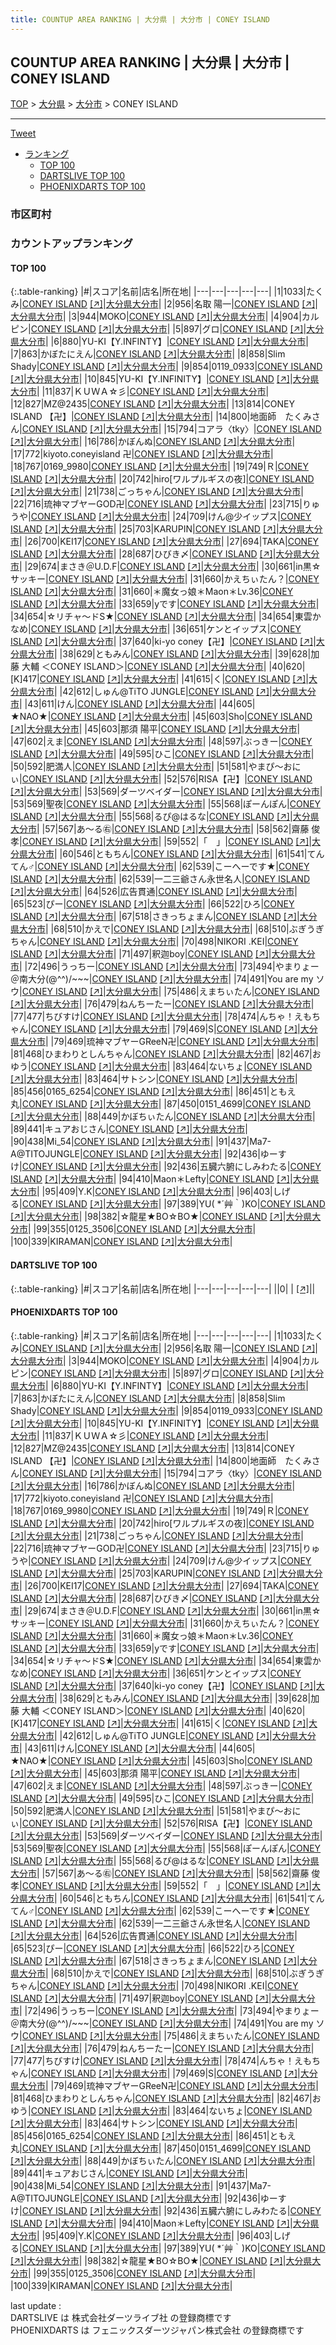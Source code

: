 ```yaml
---
title: COUNTUP AREA RANKING | 大分県 | 大分市 | CONEY ISLAND
---
```

## COUNTUP AREA RANKING | 大分県 | 大分市 | CONEY ISLAND

[TOP](/darts/rank/) > [大分県](/darts/rank/大分県/) > [大分市](/darts/rank/大分県/大分市/) > CONEY ISLAND

___

<a href="https://twitter.com/share?ref_src=twsrc%5Etfw" data-text="COUNTUP AREA RANKING | 大分県大分市CONEY ISLAND" class="twitter-share-button" data-hashtags="DARTSLIVE,PHOENIXDARTS,darts,ダーツ" data-show-count="false">Tweet</a>

* [ランキング](#カウントアップランキング)
    * [TOP 100](#top-100)
    * [DARTSLIVE TOP 100](#dartslive-top-100)
    * [PHOENIXDARTS TOP 100](#phoenixdarts-top-100)

### 市区町村

<ul>

</ul>

### カウントアップランキング

#### TOP 100



{:.table-ranking}
|#|スコア|名前|店名|所在地|
|---|---|---|---|---|
|1|1033|<span class="rank-name-pd">たくみ</span>|<a href="/darts/rank/shops/9298.html">CONEY ISLAND</a> <a href="https://vs.phoenixdarts.com/jp/shop/shopDetailInfo/s_9298?s_seq=9298">[↗]</a>|<a href="/darts/rank/大分県/大分市">大分県大分市</a>|
|2|956|<span class="rank-name-pd">名取 陽一</span>|<a href="/darts/rank/shops/9298.html">CONEY ISLAND</a> <a href="https://vs.phoenixdarts.com/jp/shop/shopDetailInfo/s_9298?s_seq=9298">[↗]</a>|<a href="/darts/rank/大分県/大分市">大分県大分市</a>|
|3|944|<span class="rank-name-pd">MOKO</span>|<a href="/darts/rank/shops/9298.html">CONEY ISLAND</a> <a href="https://vs.phoenixdarts.com/jp/shop/shopDetailInfo/s_9298?s_seq=9298">[↗]</a>|<a href="/darts/rank/大分県/大分市">大分県大分市</a>|
|4|904|<span class="rank-name-pd">カルピン</span>|<a href="/darts/rank/shops/9298.html">CONEY ISLAND</a> <a href="https://vs.phoenixdarts.com/jp/shop/shopDetailInfo/s_9298?s_seq=9298">[↗]</a>|<a href="/darts/rank/大分県/大分市">大分県大分市</a>|
|5|897|<span class="rank-name-pd">グロ</span>|<a href="/darts/rank/shops/9298.html">CONEY ISLAND</a> <a href="https://vs.phoenixdarts.com/jp/shop/shopDetailInfo/s_9298?s_seq=9298">[↗]</a>|<a href="/darts/rank/大分県/大分市">大分県大分市</a>|
|6|880|<span class="rank-name-pd">YU-KI【Y.INFINTY】</span>|<a href="/darts/rank/shops/9298.html">CONEY ISLAND</a> <a href="https://vs.phoenixdarts.com/jp/shop/shopDetailInfo/s_9298?s_seq=9298">[↗]</a>|<a href="/darts/rank/大分県/大分市">大分県大分市</a>|
|7|863|<span class="rank-name-pd">かぼたにえん</span>|<a href="/darts/rank/shops/9298.html">CONEY ISLAND</a> <a href="https://vs.phoenixdarts.com/jp/shop/shopDetailInfo/s_9298?s_seq=9298">[↗]</a>|<a href="/darts/rank/大分県/大分市">大分県大分市</a>|
|8|858|<span class="rank-name-pd">Slim Shady</span>|<a href="/darts/rank/shops/9298.html">CONEY ISLAND</a> <a href="https://vs.phoenixdarts.com/jp/shop/shopDetailInfo/s_9298?s_seq=9298">[↗]</a>|<a href="/darts/rank/大分県/大分市">大分県大分市</a>|
|9|854|<span class="rank-name-pd">0119_0933</span>|<a href="/darts/rank/shops/9298.html">CONEY ISLAND</a> <a href="https://vs.phoenixdarts.com/jp/shop/shopDetailInfo/s_9298?s_seq=9298">[↗]</a>|<a href="/darts/rank/大分県/大分市">大分県大分市</a>|
|10|845|<span class="rank-name-pd">YU-KI【Y.INFINITY】</span>|<a href="/darts/rank/shops/9298.html">CONEY ISLAND</a> <a href="https://vs.phoenixdarts.com/jp/shop/shopDetailInfo/s_9298?s_seq=9298">[↗]</a>|<a href="/darts/rank/大分県/大分市">大分県大分市</a>|
|11|837|<span class="rank-name-pd">ＫＵＷＡ☆彡</span>|<a href="/darts/rank/shops/9298.html">CONEY ISLAND</a> <a href="https://vs.phoenixdarts.com/jp/shop/shopDetailInfo/s_9298?s_seq=9298">[↗]</a>|<a href="/darts/rank/大分県/大分市">大分県大分市</a>|
|12|827|<span class="rank-name-pd">MZ@2435</span>|<a href="/darts/rank/shops/9298.html">CONEY ISLAND</a> <a href="https://vs.phoenixdarts.com/jp/shop/shopDetailInfo/s_9298?s_seq=9298">[↗]</a>|<a href="/darts/rank/大分県/大分市">大分県大分市</a>|
|13|814|<span class="rank-name-pd">CONEY ISLAND 【卍】</span>|<a href="/darts/rank/shops/9298.html">CONEY ISLAND</a> <a href="https://vs.phoenixdarts.com/jp/shop/shopDetailInfo/s_9298?s_seq=9298">[↗]</a>|<a href="/darts/rank/大分県/大分市">大分県大分市</a>|
|14|800|<span class="rank-name-pd">地面師　たくみさん</span>|<a href="/darts/rank/shops/9298.html">CONEY ISLAND</a> <a href="https://vs.phoenixdarts.com/jp/shop/shopDetailInfo/s_9298?s_seq=9298">[↗]</a>|<a href="/darts/rank/大分県/大分市">大分県大分市</a>|
|15|794|<span class="rank-name-pd">コアラ〈tky〉</span>|<a href="/darts/rank/shops/9298.html">CONEY ISLAND</a> <a href="https://vs.phoenixdarts.com/jp/shop/shopDetailInfo/s_9298?s_seq=9298">[↗]</a>|<a href="/darts/rank/大分県/大分市">大分県大分市</a>|
|16|786|<span class="rank-name-pd">かぼんぬ</span>|<a href="/darts/rank/shops/9298.html">CONEY ISLAND</a> <a href="https://vs.phoenixdarts.com/jp/shop/shopDetailInfo/s_9298?s_seq=9298">[↗]</a>|<a href="/darts/rank/大分県/大分市">大分県大分市</a>|
|17|772|<span class="rank-name-pd">kiyoto.coneyisland 卍</span>|<a href="/darts/rank/shops/9298.html">CONEY ISLAND</a> <a href="https://vs.phoenixdarts.com/jp/shop/shopDetailInfo/s_9298?s_seq=9298">[↗]</a>|<a href="/darts/rank/大分県/大分市">大分県大分市</a>|
|18|767|<span class="rank-name-pd">0169_9980</span>|<a href="/darts/rank/shops/9298.html">CONEY ISLAND</a> <a href="https://vs.phoenixdarts.com/jp/shop/shopDetailInfo/s_9298?s_seq=9298">[↗]</a>|<a href="/darts/rank/大分県/大分市">大分県大分市</a>|
|19|749|<span class="rank-name-pd">Ｒ</span>|<a href="/darts/rank/shops/9298.html">CONEY ISLAND</a> <a href="https://vs.phoenixdarts.com/jp/shop/shopDetailInfo/s_9298?s_seq=9298">[↗]</a>|<a href="/darts/rank/大分県/大分市">大分県大分市</a>|
|20|742|<span class="rank-name-pd">hiro[ワルプルギスの夜]</span>|<a href="/darts/rank/shops/9298.html">CONEY ISLAND</a> <a href="https://vs.phoenixdarts.com/jp/shop/shopDetailInfo/s_9298?s_seq=9298">[↗]</a>|<a href="/darts/rank/大分県/大分市">大分県大分市</a>|
|21|738|<span class="rank-name-pd">ごっちゃん</span>|<a href="/darts/rank/shops/9298.html">CONEY ISLAND</a> <a href="https://vs.phoenixdarts.com/jp/shop/shopDetailInfo/s_9298?s_seq=9298">[↗]</a>|<a href="/darts/rank/大分県/大分市">大分県大分市</a>|
|22|716|<span class="rank-name-pd">琉神マブヤーGOD卍</span>|<a href="/darts/rank/shops/9298.html">CONEY ISLAND</a> <a href="https://vs.phoenixdarts.com/jp/shop/shopDetailInfo/s_9298?s_seq=9298">[↗]</a>|<a href="/darts/rank/大分県/大分市">大分県大分市</a>|
|23|715|<span class="rank-name-pd">りゅうや</span>|<a href="/darts/rank/shops/9298.html">CONEY ISLAND</a> <a href="https://vs.phoenixdarts.com/jp/shop/shopDetailInfo/s_9298?s_seq=9298">[↗]</a>|<a href="/darts/rank/大分県/大分市">大分県大分市</a>|
|24|709|<span class="rank-name-pd">けん@少イップス</span>|<a href="/darts/rank/shops/9298.html">CONEY ISLAND</a> <a href="https://vs.phoenixdarts.com/jp/shop/shopDetailInfo/s_9298?s_seq=9298">[↗]</a>|<a href="/darts/rank/大分県/大分市">大分県大分市</a>|
|25|703|<span class="rank-name-pd">KARUPIN</span>|<a href="/darts/rank/shops/9298.html">CONEY ISLAND</a> <a href="https://vs.phoenixdarts.com/jp/shop/shopDetailInfo/s_9298?s_seq=9298">[↗]</a>|<a href="/darts/rank/大分県/大分市">大分県大分市</a>|
|26|700|<span class="rank-name-pd">KEI17</span>|<a href="/darts/rank/shops/9298.html">CONEY ISLAND</a> <a href="https://vs.phoenixdarts.com/jp/shop/shopDetailInfo/s_9298?s_seq=9298">[↗]</a>|<a href="/darts/rank/大分県/大分市">大分県大分市</a>|
|27|694|<span class="rank-name-pd">TAKA</span>|<a href="/darts/rank/shops/9298.html">CONEY ISLAND</a> <a href="https://vs.phoenixdarts.com/jp/shop/shopDetailInfo/s_9298?s_seq=9298">[↗]</a>|<a href="/darts/rank/大分県/大分市">大分県大分市</a>|
|28|687|<span class="rank-name-pd">ひびき〆</span>|<a href="/darts/rank/shops/9298.html">CONEY ISLAND</a> <a href="https://vs.phoenixdarts.com/jp/shop/shopDetailInfo/s_9298?s_seq=9298">[↗]</a>|<a href="/darts/rank/大分県/大分市">大分県大分市</a>|
|29|674|<span class="rank-name-pd">まさき＠U.D.F</span>|<a href="/darts/rank/shops/9298.html">CONEY ISLAND</a> <a href="https://vs.phoenixdarts.com/jp/shop/shopDetailInfo/s_9298?s_seq=9298">[↗]</a>|<a href="/darts/rank/大分県/大分市">大分県大分市</a>|
|30|661|<span class="rank-name-pd">in黒☆サッキー</span>|<a href="/darts/rank/shops/9298.html">CONEY ISLAND</a> <a href="https://vs.phoenixdarts.com/jp/shop/shopDetailInfo/s_9298?s_seq=9298">[↗]</a>|<a href="/darts/rank/大分県/大分市">大分県大分市</a>|
|31|660|<span class="rank-name-pd">かえちぃたん？</span>|<a href="/darts/rank/shops/9298.html">CONEY ISLAND</a> <a href="https://vs.phoenixdarts.com/jp/shop/shopDetailInfo/s_9298?s_seq=9298">[↗]</a>|<a href="/darts/rank/大分県/大分市">大分県大分市</a>|
|31|660|<span class="rank-name-pd">＊魔女っ娘＊Maon＊Lv.36</span>|<a href="/darts/rank/shops/9298.html">CONEY ISLAND</a> <a href="https://vs.phoenixdarts.com/jp/shop/shopDetailInfo/s_9298?s_seq=9298">[↗]</a>|<a href="/darts/rank/大分県/大分市">大分県大分市</a>|
|33|659|<span class="rank-name-pd">yです</span>|<a href="/darts/rank/shops/9298.html">CONEY ISLAND</a> <a href="https://vs.phoenixdarts.com/jp/shop/shopDetailInfo/s_9298?s_seq=9298">[↗]</a>|<a href="/darts/rank/大分県/大分市">大分県大分市</a>|
|34|654|<span class="rank-name-pd">☆リチャ～ドS★</span>|<a href="/darts/rank/shops/9298.html">CONEY ISLAND</a> <a href="https://vs.phoenixdarts.com/jp/shop/shopDetailInfo/s_9298?s_seq=9298">[↗]</a>|<a href="/darts/rank/大分県/大分市">大分県大分市</a>|
|34|654|<span class="rank-name-pd">東雲かなめ</span>|<a href="/darts/rank/shops/9298.html">CONEY ISLAND</a> <a href="https://vs.phoenixdarts.com/jp/shop/shopDetailInfo/s_9298?s_seq=9298">[↗]</a>|<a href="/darts/rank/大分県/大分市">大分県大分市</a>|
|36|651|<span class="rank-name-pd">ケンとイップス</span>|<a href="/darts/rank/shops/9298.html">CONEY ISLAND</a> <a href="https://vs.phoenixdarts.com/jp/shop/shopDetailInfo/s_9298?s_seq=9298">[↗]</a>|<a href="/darts/rank/大分県/大分市">大分県大分市</a>|
|37|640|<span class="rank-name-pd">ki-yo  coney【卍】</span>|<a href="/darts/rank/shops/9298.html">CONEY ISLAND</a> <a href="https://vs.phoenixdarts.com/jp/shop/shopDetailInfo/s_9298?s_seq=9298">[↗]</a>|<a href="/darts/rank/大分県/大分市">大分県大分市</a>|
|38|629|<span class="rank-name-pd">ともみん</span>|<a href="/darts/rank/shops/9298.html">CONEY ISLAND</a> <a href="https://vs.phoenixdarts.com/jp/shop/shopDetailInfo/s_9298?s_seq=9298">[↗]</a>|<a href="/darts/rank/大分県/大分市">大分県大分市</a>|
|39|628|<span class="rank-name-pd">加藤 大輔 ＜CONEY ISLAND＞</span>|<a href="/darts/rank/shops/9298.html">CONEY ISLAND</a> <a href="https://vs.phoenixdarts.com/jp/shop/shopDetailInfo/s_9298?s_seq=9298">[↗]</a>|<a href="/darts/rank/大分県/大分市">大分県大分市</a>|
|40|620|<span class="rank-name-pd">[K]417</span>|<a href="/darts/rank/shops/9298.html">CONEY ISLAND</a> <a href="https://vs.phoenixdarts.com/jp/shop/shopDetailInfo/s_9298?s_seq=9298">[↗]</a>|<a href="/darts/rank/大分県/大分市">大分県大分市</a>|
|41|615|<span class="rank-name-pd">く</span>|<a href="/darts/rank/shops/9298.html">CONEY ISLAND</a> <a href="https://vs.phoenixdarts.com/jp/shop/shopDetailInfo/s_9298?s_seq=9298">[↗]</a>|<a href="/darts/rank/大分県/大分市">大分県大分市</a>|
|42|612|<span class="rank-name-pd">しゅん@TiTO JUNGLE</span>|<a href="/darts/rank/shops/9298.html">CONEY ISLAND</a> <a href="https://vs.phoenixdarts.com/jp/shop/shopDetailInfo/s_9298?s_seq=9298">[↗]</a>|<a href="/darts/rank/大分県/大分市">大分県大分市</a>|
|43|611|<span class="rank-name-pd">けん</span>|<a href="/darts/rank/shops/9298.html">CONEY ISLAND</a> <a href="https://vs.phoenixdarts.com/jp/shop/shopDetailInfo/s_9298?s_seq=9298">[↗]</a>|<a href="/darts/rank/大分県/大分市">大分県大分市</a>|
|44|605|<span class="rank-name-pd">★NAO★</span>|<a href="/darts/rank/shops/9298.html">CONEY ISLAND</a> <a href="https://vs.phoenixdarts.com/jp/shop/shopDetailInfo/s_9298?s_seq=9298">[↗]</a>|<a href="/darts/rank/大分県/大分市">大分県大分市</a>|
|45|603|<span class="rank-name-pd">Sho</span>|<a href="/darts/rank/shops/9298.html">CONEY ISLAND</a> <a href="https://vs.phoenixdarts.com/jp/shop/shopDetailInfo/s_9298?s_seq=9298">[↗]</a>|<a href="/darts/rank/大分県/大分市">大分県大分市</a>|
|45|603|<span class="rank-name-pd">那須 陽平</span>|<a href="/darts/rank/shops/9298.html">CONEY ISLAND</a> <a href="https://vs.phoenixdarts.com/jp/shop/shopDetailInfo/s_9298?s_seq=9298">[↗]</a>|<a href="/darts/rank/大分県/大分市">大分県大分市</a>|
|47|602|<span class="rank-name-pd">えま</span>|<a href="/darts/rank/shops/9298.html">CONEY ISLAND</a> <a href="https://vs.phoenixdarts.com/jp/shop/shopDetailInfo/s_9298?s_seq=9298">[↗]</a>|<a href="/darts/rank/大分県/大分市">大分県大分市</a>|
|48|597|<span class="rank-name-pd">ぶっきー</span>|<a href="/darts/rank/shops/9298.html">CONEY ISLAND</a> <a href="https://vs.phoenixdarts.com/jp/shop/shopDetailInfo/s_9298?s_seq=9298">[↗]</a>|<a href="/darts/rank/大分県/大分市">大分県大分市</a>|
|49|595|<span class="rank-name-pd">ひこ</span>|<a href="/darts/rank/shops/9298.html">CONEY ISLAND</a> <a href="https://vs.phoenixdarts.com/jp/shop/shopDetailInfo/s_9298?s_seq=9298">[↗]</a>|<a href="/darts/rank/大分県/大分市">大分県大分市</a>|
|50|592|<span class="rank-name-pd">肥満人</span>|<a href="/darts/rank/shops/9298.html">CONEY ISLAND</a> <a href="https://vs.phoenixdarts.com/jp/shop/shopDetailInfo/s_9298?s_seq=9298">[↗]</a>|<a href="/darts/rank/大分県/大分市">大分県大分市</a>|
|51|581|<span class="rank-name-pd">やまぴ〜おにぃ</span>|<a href="/darts/rank/shops/9298.html">CONEY ISLAND</a> <a href="https://vs.phoenixdarts.com/jp/shop/shopDetailInfo/s_9298?s_seq=9298">[↗]</a>|<a href="/darts/rank/大分県/大分市">大分県大分市</a>|
|52|576|<span class="rank-name-pd">RISA【卍】</span>|<a href="/darts/rank/shops/9298.html">CONEY ISLAND</a> <a href="https://vs.phoenixdarts.com/jp/shop/shopDetailInfo/s_9298?s_seq=9298">[↗]</a>|<a href="/darts/rank/大分県/大分市">大分県大分市</a>|
|53|569|<span class="rank-name-pd">ダーツベイダー</span>|<a href="/darts/rank/shops/9298.html">CONEY ISLAND</a> <a href="https://vs.phoenixdarts.com/jp/shop/shopDetailInfo/s_9298?s_seq=9298">[↗]</a>|<a href="/darts/rank/大分県/大分市">大分県大分市</a>|
|53|569|<span class="rank-name-pd">聖夜</span>|<a href="/darts/rank/shops/9298.html">CONEY ISLAND</a> <a href="https://vs.phoenixdarts.com/jp/shop/shopDetailInfo/s_9298?s_seq=9298">[↗]</a>|<a href="/darts/rank/大分県/大分市">大分県大分市</a>|
|55|568|<span class="rank-name-pd">ぽーんぽん</span>|<a href="/darts/rank/shops/9298.html">CONEY ISLAND</a> <a href="https://vs.phoenixdarts.com/jp/shop/shopDetailInfo/s_9298?s_seq=9298">[↗]</a>|<a href="/darts/rank/大分県/大分市">大分県大分市</a>|
|55|568|<span class="rank-name-pd">るぴ@はるな</span>|<a href="/darts/rank/shops/9298.html">CONEY ISLAND</a> <a href="https://vs.phoenixdarts.com/jp/shop/shopDetailInfo/s_9298?s_seq=9298">[↗]</a>|<a href="/darts/rank/大分県/大分市">大分県大分市</a>|
|57|567|<span class="rank-name-pd">あ～る㊨</span>|<a href="/darts/rank/shops/9298.html">CONEY ISLAND</a> <a href="https://vs.phoenixdarts.com/jp/shop/shopDetailInfo/s_9298?s_seq=9298">[↗]</a>|<a href="/darts/rank/大分県/大分市">大分県大分市</a>|
|58|562|<span class="rank-name-pd">齋藤 俊孝</span>|<a href="/darts/rank/shops/9298.html">CONEY ISLAND</a> <a href="https://vs.phoenixdarts.com/jp/shop/shopDetailInfo/s_9298?s_seq=9298">[↗]</a>|<a href="/darts/rank/大分県/大分市">大分県大分市</a>|
|59|552|<span class="rank-name-pd">「　」</span>|<a href="/darts/rank/shops/9298.html">CONEY ISLAND</a> <a href="https://vs.phoenixdarts.com/jp/shop/shopDetailInfo/s_9298?s_seq=9298">[↗]</a>|<a href="/darts/rank/大分県/大分市">大分県大分市</a>|
|60|546|<span class="rank-name-pd">ともちん</span>|<a href="/darts/rank/shops/9298.html">CONEY ISLAND</a> <a href="https://vs.phoenixdarts.com/jp/shop/shopDetailInfo/s_9298?s_seq=9298">[↗]</a>|<a href="/darts/rank/大分県/大分市">大分県大分市</a>|
|61|541|<span class="rank-name-pd">てんてん♂</span>|<a href="/darts/rank/shops/9298.html">CONEY ISLAND</a> <a href="https://vs.phoenixdarts.com/jp/shop/shopDetailInfo/s_9298?s_seq=9298">[↗]</a>|<a href="/darts/rank/大分県/大分市">大分県大分市</a>|
|62|539|<span class="rank-name-pd">こーへーです★</span>|<a href="/darts/rank/shops/9298.html">CONEY ISLAND</a> <a href="https://vs.phoenixdarts.com/jp/shop/shopDetailInfo/s_9298?s_seq=9298">[↗]</a>|<a href="/darts/rank/大分県/大分市">大分県大分市</a>|
|62|539|<span class="rank-name-pd">一二三爺さん永世名人</span>|<a href="/darts/rank/shops/9298.html">CONEY ISLAND</a> <a href="https://vs.phoenixdarts.com/jp/shop/shopDetailInfo/s_9298?s_seq=9298">[↗]</a>|<a href="/darts/rank/大分県/大分市">大分県大分市</a>|
|64|526|<span class="rank-name-pd">広告貫通</span>|<a href="/darts/rank/shops/9298.html">CONEY ISLAND</a> <a href="https://vs.phoenixdarts.com/jp/shop/shopDetailInfo/s_9298?s_seq=9298">[↗]</a>|<a href="/darts/rank/大分県/大分市">大分県大分市</a>|
|65|523|<span class="rank-name-pd">ぴー</span>|<a href="/darts/rank/shops/9298.html">CONEY ISLAND</a> <a href="https://vs.phoenixdarts.com/jp/shop/shopDetailInfo/s_9298?s_seq=9298">[↗]</a>|<a href="/darts/rank/大分県/大分市">大分県大分市</a>|
|66|522|<span class="rank-name-pd">ひろ</span>|<a href="/darts/rank/shops/9298.html">CONEY ISLAND</a> <a href="https://vs.phoenixdarts.com/jp/shop/shopDetailInfo/s_9298?s_seq=9298">[↗]</a>|<a href="/darts/rank/大分県/大分市">大分県大分市</a>|
|67|518|<span class="rank-name-pd">さきっちょまん</span>|<a href="/darts/rank/shops/9298.html">CONEY ISLAND</a> <a href="https://vs.phoenixdarts.com/jp/shop/shopDetailInfo/s_9298?s_seq=9298">[↗]</a>|<a href="/darts/rank/大分県/大分市">大分県大分市</a>|
|68|510|<span class="rank-name-pd">かえで</span>|<a href="/darts/rank/shops/9298.html">CONEY ISLAND</a> <a href="https://vs.phoenixdarts.com/jp/shop/shopDetailInfo/s_9298?s_seq=9298">[↗]</a>|<a href="/darts/rank/大分県/大分市">大分県大分市</a>|
|68|510|<span class="rank-name-pd">ぶぎうぎちゃん</span>|<a href="/darts/rank/shops/9298.html">CONEY ISLAND</a> <a href="https://vs.phoenixdarts.com/jp/shop/shopDetailInfo/s_9298?s_seq=9298">[↗]</a>|<a href="/darts/rank/大分県/大分市">大分県大分市</a>|
|70|498|<span class="rank-name-pd">NIKORI .KEI</span>|<a href="/darts/rank/shops/9298.html">CONEY ISLAND</a> <a href="https://vs.phoenixdarts.com/jp/shop/shopDetailInfo/s_9298?s_seq=9298">[↗]</a>|<a href="/darts/rank/大分県/大分市">大分県大分市</a>|
|71|497|<span class="rank-name-pd">釈迦boy</span>|<a href="/darts/rank/shops/9298.html">CONEY ISLAND</a> <a href="https://vs.phoenixdarts.com/jp/shop/shopDetailInfo/s_9298?s_seq=9298">[↗]</a>|<a href="/darts/rank/大分県/大分市">大分県大分市</a>|
|72|496|<span class="rank-name-pd">うっちー</span>|<a href="/darts/rank/shops/9298.html">CONEY ISLAND</a> <a href="https://vs.phoenixdarts.com/jp/shop/shopDetailInfo/s_9298?s_seq=9298">[↗]</a>|<a href="/darts/rank/大分県/大分市">大分県大分市</a>|
|73|494|<span class="rank-name-pd">やまりょー＠南大分(@^^)/~~~</span>|<a href="/darts/rank/shops/9298.html">CONEY ISLAND</a> <a href="https://vs.phoenixdarts.com/jp/shop/shopDetailInfo/s_9298?s_seq=9298">[↗]</a>|<a href="/darts/rank/大分県/大分市">大分県大分市</a>|
|74|491|<span class="rank-name-pd">You are my   ソウ</span>|<a href="/darts/rank/shops/9298.html">CONEY ISLAND</a> <a href="https://vs.phoenixdarts.com/jp/shop/shopDetailInfo/s_9298?s_seq=9298">[↗]</a>|<a href="/darts/rank/大分県/大分市">大分県大分市</a>|
|75|486|<span class="rank-name-pd">えまちぃたん</span>|<a href="/darts/rank/shops/9298.html">CONEY ISLAND</a> <a href="https://vs.phoenixdarts.com/jp/shop/shopDetailInfo/s_9298?s_seq=9298">[↗]</a>|<a href="/darts/rank/大分県/大分市">大分県大分市</a>|
|76|479|<span class="rank-name-pd">ねんちーたー</span>|<a href="/darts/rank/shops/9298.html">CONEY ISLAND</a> <a href="https://vs.phoenixdarts.com/jp/shop/shopDetailInfo/s_9298?s_seq=9298">[↗]</a>|<a href="/darts/rank/大分県/大分市">大分県大分市</a>|
|77|477|<span class="rank-name-pd">ちびすけ</span>|<a href="/darts/rank/shops/9298.html">CONEY ISLAND</a> <a href="https://vs.phoenixdarts.com/jp/shop/shopDetailInfo/s_9298?s_seq=9298">[↗]</a>|<a href="/darts/rank/大分県/大分市">大分県大分市</a>|
|78|474|<span class="rank-name-pd">んちゃ！えもちゃん</span>|<a href="/darts/rank/shops/9298.html">CONEY ISLAND</a> <a href="https://vs.phoenixdarts.com/jp/shop/shopDetailInfo/s_9298?s_seq=9298">[↗]</a>|<a href="/darts/rank/大分県/大分市">大分県大分市</a>|
|79|469|<span class="rank-name-pd">S</span>|<a href="/darts/rank/shops/9298.html">CONEY ISLAND</a> <a href="https://vs.phoenixdarts.com/jp/shop/shopDetailInfo/s_9298?s_seq=9298">[↗]</a>|<a href="/darts/rank/大分県/大分市">大分県大分市</a>|
|79|469|<span class="rank-name-pd">琉神マブヤーGReeN卍</span>|<a href="/darts/rank/shops/9298.html">CONEY ISLAND</a> <a href="https://vs.phoenixdarts.com/jp/shop/shopDetailInfo/s_9298?s_seq=9298">[↗]</a>|<a href="/darts/rank/大分県/大分市">大分県大分市</a>|
|81|468|<span class="rank-name-pd">ひまわりとしんちゃん</span>|<a href="/darts/rank/shops/9298.html">CONEY ISLAND</a> <a href="https://vs.phoenixdarts.com/jp/shop/shopDetailInfo/s_9298?s_seq=9298">[↗]</a>|<a href="/darts/rank/大分県/大分市">大分県大分市</a>|
|82|467|<span class="rank-name-pd">おゆう</span>|<a href="/darts/rank/shops/9298.html">CONEY ISLAND</a> <a href="https://vs.phoenixdarts.com/jp/shop/shopDetailInfo/s_9298?s_seq=9298">[↗]</a>|<a href="/darts/rank/大分県/大分市">大分県大分市</a>|
|83|464|<span class="rank-name-pd">ないちょ</span>|<a href="/darts/rank/shops/9298.html">CONEY ISLAND</a> <a href="https://vs.phoenixdarts.com/jp/shop/shopDetailInfo/s_9298?s_seq=9298">[↗]</a>|<a href="/darts/rank/大分県/大分市">大分県大分市</a>|
|83|464|<span class="rank-name-pd">サトシン</span>|<a href="/darts/rank/shops/9298.html">CONEY ISLAND</a> <a href="https://vs.phoenixdarts.com/jp/shop/shopDetailInfo/s_9298?s_seq=9298">[↗]</a>|<a href="/darts/rank/大分県/大分市">大分県大分市</a>|
|85|456|<span class="rank-name-pd">0165_6254</span>|<a href="/darts/rank/shops/9298.html">CONEY ISLAND</a> <a href="https://vs.phoenixdarts.com/jp/shop/shopDetailInfo/s_9298?s_seq=9298">[↗]</a>|<a href="/darts/rank/大分県/大分市">大分県大分市</a>|
|86|451|<span class="rank-name-pd">ともえ丸</span>|<a href="/darts/rank/shops/9298.html">CONEY ISLAND</a> <a href="https://vs.phoenixdarts.com/jp/shop/shopDetailInfo/s_9298?s_seq=9298">[↗]</a>|<a href="/darts/rank/大分県/大分市">大分県大分市</a>|
|87|450|<span class="rank-name-pd">0151_4699</span>|<a href="/darts/rank/shops/9298.html">CONEY ISLAND</a> <a href="https://vs.phoenixdarts.com/jp/shop/shopDetailInfo/s_9298?s_seq=9298">[↗]</a>|<a href="/darts/rank/大分県/大分市">大分県大分市</a>|
|88|449|<span class="rank-name-pd">かぼちぃたん</span>|<a href="/darts/rank/shops/9298.html">CONEY ISLAND</a> <a href="https://vs.phoenixdarts.com/jp/shop/shopDetailInfo/s_9298?s_seq=9298">[↗]</a>|<a href="/darts/rank/大分県/大分市">大分県大分市</a>|
|89|441|<span class="rank-name-pd">キュアおじさん</span>|<a href="/darts/rank/shops/9298.html">CONEY ISLAND</a> <a href="https://vs.phoenixdarts.com/jp/shop/shopDetailInfo/s_9298?s_seq=9298">[↗]</a>|<a href="/darts/rank/大分県/大分市">大分県大分市</a>|
|90|438|<span class="rank-name-pd">Mi_54</span>|<a href="/darts/rank/shops/9298.html">CONEY ISLAND</a> <a href="https://vs.phoenixdarts.com/jp/shop/shopDetailInfo/s_9298?s_seq=9298">[↗]</a>|<a href="/darts/rank/大分県/大分市">大分県大分市</a>|
|91|437|<span class="rank-name-pd">Ma7-A@TITOJUNGLE</span>|<a href="/darts/rank/shops/9298.html">CONEY ISLAND</a> <a href="https://vs.phoenixdarts.com/jp/shop/shopDetailInfo/s_9298?s_seq=9298">[↗]</a>|<a href="/darts/rank/大分県/大分市">大分県大分市</a>|
|92|436|<span class="rank-name-pd">ゆーすけ</span>|<a href="/darts/rank/shops/9298.html">CONEY ISLAND</a> <a href="https://vs.phoenixdarts.com/jp/shop/shopDetailInfo/s_9298?s_seq=9298">[↗]</a>|<a href="/darts/rank/大分県/大分市">大分県大分市</a>|
|92|436|<span class="rank-name-pd">五臓六腑にしみわたる</span>|<a href="/darts/rank/shops/9298.html">CONEY ISLAND</a> <a href="https://vs.phoenixdarts.com/jp/shop/shopDetailInfo/s_9298?s_seq=9298">[↗]</a>|<a href="/darts/rank/大分県/大分市">大分県大分市</a>|
|94|410|<span class="rank-name-pd">Maon＊Lefty</span>|<a href="/darts/rank/shops/9298.html">CONEY ISLAND</a> <a href="https://vs.phoenixdarts.com/jp/shop/shopDetailInfo/s_9298?s_seq=9298">[↗]</a>|<a href="/darts/rank/大分県/大分市">大分県大分市</a>|
|95|409|<span class="rank-name-pd">Y.K</span>|<a href="/darts/rank/shops/9298.html">CONEY ISLAND</a> <a href="https://vs.phoenixdarts.com/jp/shop/shopDetailInfo/s_9298?s_seq=9298">[↗]</a>|<a href="/darts/rank/大分県/大分市">大分県大分市</a>|
|96|403|<span class="rank-name-pd">しげる</span>|<a href="/darts/rank/shops/9298.html">CONEY ISLAND</a> <a href="https://vs.phoenixdarts.com/jp/shop/shopDetailInfo/s_9298?s_seq=9298">[↗]</a>|<a href="/darts/rank/大分県/大分市">大分県大分市</a>|
|97|389|<span class="rank-name-pd">YU( *´艸｀)KO</span>|<a href="/darts/rank/shops/9298.html">CONEY ISLAND</a> <a href="https://vs.phoenixdarts.com/jp/shop/shopDetailInfo/s_9298?s_seq=9298">[↗]</a>|<a href="/darts/rank/大分県/大分市">大分県大分市</a>|
|98|382|<span class="rank-name-pd">☆龍星★BO☆BO★</span>|<a href="/darts/rank/shops/9298.html">CONEY ISLAND</a> <a href="https://vs.phoenixdarts.com/jp/shop/shopDetailInfo/s_9298?s_seq=9298">[↗]</a>|<a href="/darts/rank/大分県/大分市">大分県大分市</a>|
|99|355|<span class="rank-name-pd">0125_3506</span>|<a href="/darts/rank/shops/9298.html">CONEY ISLAND</a> <a href="https://vs.phoenixdarts.com/jp/shop/shopDetailInfo/s_9298?s_seq=9298">[↗]</a>|<a href="/darts/rank/大分県/大分市">大分県大分市</a>|
|100|339|<span class="rank-name-pd">KIRAMAN</span>|<a href="/darts/rank/shops/9298.html">CONEY ISLAND</a> <a href="https://vs.phoenixdarts.com/jp/shop/shopDetailInfo/s_9298?s_seq=9298">[↗]</a>|<a href="/darts/rank/大分県/大分市">大分県大分市</a>|


#### DARTSLIVE TOP 100



{:.table-ranking}
|#|スコア|名前|店名|所在地|
|---|---|---|---|---|
||0|<span class="rank-name-dl"> </span>|<a href="/darts/rank/shops/.html"></a> <a href="">[↗]</a>|<a href="/darts/rank//"></a>|


#### PHOENIXDARTS TOP 100



{:.table-ranking}
|#|スコア|名前|店名|所在地|
|---|---|---|---|---|
|1|1033|<span class="rank-name-pd">たくみ</span>|<a href="/darts/rank/shops/9298.html">CONEY ISLAND</a> <a href="https://vs.phoenixdarts.com/jp/shop/shopDetailInfo/s_9298?s_seq=9298">[↗]</a>|<a href="/darts/rank/大分県/大分市">大分県大分市</a>|
|2|956|<span class="rank-name-pd">名取 陽一</span>|<a href="/darts/rank/shops/9298.html">CONEY ISLAND</a> <a href="https://vs.phoenixdarts.com/jp/shop/shopDetailInfo/s_9298?s_seq=9298">[↗]</a>|<a href="/darts/rank/大分県/大分市">大分県大分市</a>|
|3|944|<span class="rank-name-pd">MOKO</span>|<a href="/darts/rank/shops/9298.html">CONEY ISLAND</a> <a href="https://vs.phoenixdarts.com/jp/shop/shopDetailInfo/s_9298?s_seq=9298">[↗]</a>|<a href="/darts/rank/大分県/大分市">大分県大分市</a>|
|4|904|<span class="rank-name-pd">カルピン</span>|<a href="/darts/rank/shops/9298.html">CONEY ISLAND</a> <a href="https://vs.phoenixdarts.com/jp/shop/shopDetailInfo/s_9298?s_seq=9298">[↗]</a>|<a href="/darts/rank/大分県/大分市">大分県大分市</a>|
|5|897|<span class="rank-name-pd">グロ</span>|<a href="/darts/rank/shops/9298.html">CONEY ISLAND</a> <a href="https://vs.phoenixdarts.com/jp/shop/shopDetailInfo/s_9298?s_seq=9298">[↗]</a>|<a href="/darts/rank/大分県/大分市">大分県大分市</a>|
|6|880|<span class="rank-name-pd">YU-KI【Y.INFINTY】</span>|<a href="/darts/rank/shops/9298.html">CONEY ISLAND</a> <a href="https://vs.phoenixdarts.com/jp/shop/shopDetailInfo/s_9298?s_seq=9298">[↗]</a>|<a href="/darts/rank/大分県/大分市">大分県大分市</a>|
|7|863|<span class="rank-name-pd">かぼたにえん</span>|<a href="/darts/rank/shops/9298.html">CONEY ISLAND</a> <a href="https://vs.phoenixdarts.com/jp/shop/shopDetailInfo/s_9298?s_seq=9298">[↗]</a>|<a href="/darts/rank/大分県/大分市">大分県大分市</a>|
|8|858|<span class="rank-name-pd">Slim Shady</span>|<a href="/darts/rank/shops/9298.html">CONEY ISLAND</a> <a href="https://vs.phoenixdarts.com/jp/shop/shopDetailInfo/s_9298?s_seq=9298">[↗]</a>|<a href="/darts/rank/大分県/大分市">大分県大分市</a>|
|9|854|<span class="rank-name-pd">0119_0933</span>|<a href="/darts/rank/shops/9298.html">CONEY ISLAND</a> <a href="https://vs.phoenixdarts.com/jp/shop/shopDetailInfo/s_9298?s_seq=9298">[↗]</a>|<a href="/darts/rank/大分県/大分市">大分県大分市</a>|
|10|845|<span class="rank-name-pd">YU-KI【Y.INFINITY】</span>|<a href="/darts/rank/shops/9298.html">CONEY ISLAND</a> <a href="https://vs.phoenixdarts.com/jp/shop/shopDetailInfo/s_9298?s_seq=9298">[↗]</a>|<a href="/darts/rank/大分県/大分市">大分県大分市</a>|
|11|837|<span class="rank-name-pd">ＫＵＷＡ☆彡</span>|<a href="/darts/rank/shops/9298.html">CONEY ISLAND</a> <a href="https://vs.phoenixdarts.com/jp/shop/shopDetailInfo/s_9298?s_seq=9298">[↗]</a>|<a href="/darts/rank/大分県/大分市">大分県大分市</a>|
|12|827|<span class="rank-name-pd">MZ@2435</span>|<a href="/darts/rank/shops/9298.html">CONEY ISLAND</a> <a href="https://vs.phoenixdarts.com/jp/shop/shopDetailInfo/s_9298?s_seq=9298">[↗]</a>|<a href="/darts/rank/大分県/大分市">大分県大分市</a>|
|13|814|<span class="rank-name-pd">CONEY ISLAND 【卍】</span>|<a href="/darts/rank/shops/9298.html">CONEY ISLAND</a> <a href="https://vs.phoenixdarts.com/jp/shop/shopDetailInfo/s_9298?s_seq=9298">[↗]</a>|<a href="/darts/rank/大分県/大分市">大分県大分市</a>|
|14|800|<span class="rank-name-pd">地面師　たくみさん</span>|<a href="/darts/rank/shops/9298.html">CONEY ISLAND</a> <a href="https://vs.phoenixdarts.com/jp/shop/shopDetailInfo/s_9298?s_seq=9298">[↗]</a>|<a href="/darts/rank/大分県/大分市">大分県大分市</a>|
|15|794|<span class="rank-name-pd">コアラ〈tky〉</span>|<a href="/darts/rank/shops/9298.html">CONEY ISLAND</a> <a href="https://vs.phoenixdarts.com/jp/shop/shopDetailInfo/s_9298?s_seq=9298">[↗]</a>|<a href="/darts/rank/大分県/大分市">大分県大分市</a>|
|16|786|<span class="rank-name-pd">かぼんぬ</span>|<a href="/darts/rank/shops/9298.html">CONEY ISLAND</a> <a href="https://vs.phoenixdarts.com/jp/shop/shopDetailInfo/s_9298?s_seq=9298">[↗]</a>|<a href="/darts/rank/大分県/大分市">大分県大分市</a>|
|17|772|<span class="rank-name-pd">kiyoto.coneyisland 卍</span>|<a href="/darts/rank/shops/9298.html">CONEY ISLAND</a> <a href="https://vs.phoenixdarts.com/jp/shop/shopDetailInfo/s_9298?s_seq=9298">[↗]</a>|<a href="/darts/rank/大分県/大分市">大分県大分市</a>|
|18|767|<span class="rank-name-pd">0169_9980</span>|<a href="/darts/rank/shops/9298.html">CONEY ISLAND</a> <a href="https://vs.phoenixdarts.com/jp/shop/shopDetailInfo/s_9298?s_seq=9298">[↗]</a>|<a href="/darts/rank/大分県/大分市">大分県大分市</a>|
|19|749|<span class="rank-name-pd">Ｒ</span>|<a href="/darts/rank/shops/9298.html">CONEY ISLAND</a> <a href="https://vs.phoenixdarts.com/jp/shop/shopDetailInfo/s_9298?s_seq=9298">[↗]</a>|<a href="/darts/rank/大分県/大分市">大分県大分市</a>|
|20|742|<span class="rank-name-pd">hiro[ワルプルギスの夜]</span>|<a href="/darts/rank/shops/9298.html">CONEY ISLAND</a> <a href="https://vs.phoenixdarts.com/jp/shop/shopDetailInfo/s_9298?s_seq=9298">[↗]</a>|<a href="/darts/rank/大分県/大分市">大分県大分市</a>|
|21|738|<span class="rank-name-pd">ごっちゃん</span>|<a href="/darts/rank/shops/9298.html">CONEY ISLAND</a> <a href="https://vs.phoenixdarts.com/jp/shop/shopDetailInfo/s_9298?s_seq=9298">[↗]</a>|<a href="/darts/rank/大分県/大分市">大分県大分市</a>|
|22|716|<span class="rank-name-pd">琉神マブヤーGOD卍</span>|<a href="/darts/rank/shops/9298.html">CONEY ISLAND</a> <a href="https://vs.phoenixdarts.com/jp/shop/shopDetailInfo/s_9298?s_seq=9298">[↗]</a>|<a href="/darts/rank/大分県/大分市">大分県大分市</a>|
|23|715|<span class="rank-name-pd">りゅうや</span>|<a href="/darts/rank/shops/9298.html">CONEY ISLAND</a> <a href="https://vs.phoenixdarts.com/jp/shop/shopDetailInfo/s_9298?s_seq=9298">[↗]</a>|<a href="/darts/rank/大分県/大分市">大分県大分市</a>|
|24|709|<span class="rank-name-pd">けん@少イップス</span>|<a href="/darts/rank/shops/9298.html">CONEY ISLAND</a> <a href="https://vs.phoenixdarts.com/jp/shop/shopDetailInfo/s_9298?s_seq=9298">[↗]</a>|<a href="/darts/rank/大分県/大分市">大分県大分市</a>|
|25|703|<span class="rank-name-pd">KARUPIN</span>|<a href="/darts/rank/shops/9298.html">CONEY ISLAND</a> <a href="https://vs.phoenixdarts.com/jp/shop/shopDetailInfo/s_9298?s_seq=9298">[↗]</a>|<a href="/darts/rank/大分県/大分市">大分県大分市</a>|
|26|700|<span class="rank-name-pd">KEI17</span>|<a href="/darts/rank/shops/9298.html">CONEY ISLAND</a> <a href="https://vs.phoenixdarts.com/jp/shop/shopDetailInfo/s_9298?s_seq=9298">[↗]</a>|<a href="/darts/rank/大分県/大分市">大分県大分市</a>|
|27|694|<span class="rank-name-pd">TAKA</span>|<a href="/darts/rank/shops/9298.html">CONEY ISLAND</a> <a href="https://vs.phoenixdarts.com/jp/shop/shopDetailInfo/s_9298?s_seq=9298">[↗]</a>|<a href="/darts/rank/大分県/大分市">大分県大分市</a>|
|28|687|<span class="rank-name-pd">ひびき〆</span>|<a href="/darts/rank/shops/9298.html">CONEY ISLAND</a> <a href="https://vs.phoenixdarts.com/jp/shop/shopDetailInfo/s_9298?s_seq=9298">[↗]</a>|<a href="/darts/rank/大分県/大分市">大分県大分市</a>|
|29|674|<span class="rank-name-pd">まさき＠U.D.F</span>|<a href="/darts/rank/shops/9298.html">CONEY ISLAND</a> <a href="https://vs.phoenixdarts.com/jp/shop/shopDetailInfo/s_9298?s_seq=9298">[↗]</a>|<a href="/darts/rank/大分県/大分市">大分県大分市</a>|
|30|661|<span class="rank-name-pd">in黒☆サッキー</span>|<a href="/darts/rank/shops/9298.html">CONEY ISLAND</a> <a href="https://vs.phoenixdarts.com/jp/shop/shopDetailInfo/s_9298?s_seq=9298">[↗]</a>|<a href="/darts/rank/大分県/大分市">大分県大分市</a>|
|31|660|<span class="rank-name-pd">かえちぃたん？</span>|<a href="/darts/rank/shops/9298.html">CONEY ISLAND</a> <a href="https://vs.phoenixdarts.com/jp/shop/shopDetailInfo/s_9298?s_seq=9298">[↗]</a>|<a href="/darts/rank/大分県/大分市">大分県大分市</a>|
|31|660|<span class="rank-name-pd">＊魔女っ娘＊Maon＊Lv.36</span>|<a href="/darts/rank/shops/9298.html">CONEY ISLAND</a> <a href="https://vs.phoenixdarts.com/jp/shop/shopDetailInfo/s_9298?s_seq=9298">[↗]</a>|<a href="/darts/rank/大分県/大分市">大分県大分市</a>|
|33|659|<span class="rank-name-pd">yです</span>|<a href="/darts/rank/shops/9298.html">CONEY ISLAND</a> <a href="https://vs.phoenixdarts.com/jp/shop/shopDetailInfo/s_9298?s_seq=9298">[↗]</a>|<a href="/darts/rank/大分県/大分市">大分県大分市</a>|
|34|654|<span class="rank-name-pd">☆リチャ～ドS★</span>|<a href="/darts/rank/shops/9298.html">CONEY ISLAND</a> <a href="https://vs.phoenixdarts.com/jp/shop/shopDetailInfo/s_9298?s_seq=9298">[↗]</a>|<a href="/darts/rank/大分県/大分市">大分県大分市</a>|
|34|654|<span class="rank-name-pd">東雲かなめ</span>|<a href="/darts/rank/shops/9298.html">CONEY ISLAND</a> <a href="https://vs.phoenixdarts.com/jp/shop/shopDetailInfo/s_9298?s_seq=9298">[↗]</a>|<a href="/darts/rank/大分県/大分市">大分県大分市</a>|
|36|651|<span class="rank-name-pd">ケンとイップス</span>|<a href="/darts/rank/shops/9298.html">CONEY ISLAND</a> <a href="https://vs.phoenixdarts.com/jp/shop/shopDetailInfo/s_9298?s_seq=9298">[↗]</a>|<a href="/darts/rank/大分県/大分市">大分県大分市</a>|
|37|640|<span class="rank-name-pd">ki-yo  coney【卍】</span>|<a href="/darts/rank/shops/9298.html">CONEY ISLAND</a> <a href="https://vs.phoenixdarts.com/jp/shop/shopDetailInfo/s_9298?s_seq=9298">[↗]</a>|<a href="/darts/rank/大分県/大分市">大分県大分市</a>|
|38|629|<span class="rank-name-pd">ともみん</span>|<a href="/darts/rank/shops/9298.html">CONEY ISLAND</a> <a href="https://vs.phoenixdarts.com/jp/shop/shopDetailInfo/s_9298?s_seq=9298">[↗]</a>|<a href="/darts/rank/大分県/大分市">大分県大分市</a>|
|39|628|<span class="rank-name-pd">加藤 大輔 ＜CONEY ISLAND＞</span>|<a href="/darts/rank/shops/9298.html">CONEY ISLAND</a> <a href="https://vs.phoenixdarts.com/jp/shop/shopDetailInfo/s_9298?s_seq=9298">[↗]</a>|<a href="/darts/rank/大分県/大分市">大分県大分市</a>|
|40|620|<span class="rank-name-pd">[K]417</span>|<a href="/darts/rank/shops/9298.html">CONEY ISLAND</a> <a href="https://vs.phoenixdarts.com/jp/shop/shopDetailInfo/s_9298?s_seq=9298">[↗]</a>|<a href="/darts/rank/大分県/大分市">大分県大分市</a>|
|41|615|<span class="rank-name-pd">く</span>|<a href="/darts/rank/shops/9298.html">CONEY ISLAND</a> <a href="https://vs.phoenixdarts.com/jp/shop/shopDetailInfo/s_9298?s_seq=9298">[↗]</a>|<a href="/darts/rank/大分県/大分市">大分県大分市</a>|
|42|612|<span class="rank-name-pd">しゅん@TiTO JUNGLE</span>|<a href="/darts/rank/shops/9298.html">CONEY ISLAND</a> <a href="https://vs.phoenixdarts.com/jp/shop/shopDetailInfo/s_9298?s_seq=9298">[↗]</a>|<a href="/darts/rank/大分県/大分市">大分県大分市</a>|
|43|611|<span class="rank-name-pd">けん</span>|<a href="/darts/rank/shops/9298.html">CONEY ISLAND</a> <a href="https://vs.phoenixdarts.com/jp/shop/shopDetailInfo/s_9298?s_seq=9298">[↗]</a>|<a href="/darts/rank/大分県/大分市">大分県大分市</a>|
|44|605|<span class="rank-name-pd">★NAO★</span>|<a href="/darts/rank/shops/9298.html">CONEY ISLAND</a> <a href="https://vs.phoenixdarts.com/jp/shop/shopDetailInfo/s_9298?s_seq=9298">[↗]</a>|<a href="/darts/rank/大分県/大分市">大分県大分市</a>|
|45|603|<span class="rank-name-pd">Sho</span>|<a href="/darts/rank/shops/9298.html">CONEY ISLAND</a> <a href="https://vs.phoenixdarts.com/jp/shop/shopDetailInfo/s_9298?s_seq=9298">[↗]</a>|<a href="/darts/rank/大分県/大分市">大分県大分市</a>|
|45|603|<span class="rank-name-pd">那須 陽平</span>|<a href="/darts/rank/shops/9298.html">CONEY ISLAND</a> <a href="https://vs.phoenixdarts.com/jp/shop/shopDetailInfo/s_9298?s_seq=9298">[↗]</a>|<a href="/darts/rank/大分県/大分市">大分県大分市</a>|
|47|602|<span class="rank-name-pd">えま</span>|<a href="/darts/rank/shops/9298.html">CONEY ISLAND</a> <a href="https://vs.phoenixdarts.com/jp/shop/shopDetailInfo/s_9298?s_seq=9298">[↗]</a>|<a href="/darts/rank/大分県/大分市">大分県大分市</a>|
|48|597|<span class="rank-name-pd">ぶっきー</span>|<a href="/darts/rank/shops/9298.html">CONEY ISLAND</a> <a href="https://vs.phoenixdarts.com/jp/shop/shopDetailInfo/s_9298?s_seq=9298">[↗]</a>|<a href="/darts/rank/大分県/大分市">大分県大分市</a>|
|49|595|<span class="rank-name-pd">ひこ</span>|<a href="/darts/rank/shops/9298.html">CONEY ISLAND</a> <a href="https://vs.phoenixdarts.com/jp/shop/shopDetailInfo/s_9298?s_seq=9298">[↗]</a>|<a href="/darts/rank/大分県/大分市">大分県大分市</a>|
|50|592|<span class="rank-name-pd">肥満人</span>|<a href="/darts/rank/shops/9298.html">CONEY ISLAND</a> <a href="https://vs.phoenixdarts.com/jp/shop/shopDetailInfo/s_9298?s_seq=9298">[↗]</a>|<a href="/darts/rank/大分県/大分市">大分県大分市</a>|
|51|581|<span class="rank-name-pd">やまぴ〜おにぃ</span>|<a href="/darts/rank/shops/9298.html">CONEY ISLAND</a> <a href="https://vs.phoenixdarts.com/jp/shop/shopDetailInfo/s_9298?s_seq=9298">[↗]</a>|<a href="/darts/rank/大分県/大分市">大分県大分市</a>|
|52|576|<span class="rank-name-pd">RISA【卍】</span>|<a href="/darts/rank/shops/9298.html">CONEY ISLAND</a> <a href="https://vs.phoenixdarts.com/jp/shop/shopDetailInfo/s_9298?s_seq=9298">[↗]</a>|<a href="/darts/rank/大分県/大分市">大分県大分市</a>|
|53|569|<span class="rank-name-pd">ダーツベイダー</span>|<a href="/darts/rank/shops/9298.html">CONEY ISLAND</a> <a href="https://vs.phoenixdarts.com/jp/shop/shopDetailInfo/s_9298?s_seq=9298">[↗]</a>|<a href="/darts/rank/大分県/大分市">大分県大分市</a>|
|53|569|<span class="rank-name-pd">聖夜</span>|<a href="/darts/rank/shops/9298.html">CONEY ISLAND</a> <a href="https://vs.phoenixdarts.com/jp/shop/shopDetailInfo/s_9298?s_seq=9298">[↗]</a>|<a href="/darts/rank/大分県/大分市">大分県大分市</a>|
|55|568|<span class="rank-name-pd">ぽーんぽん</span>|<a href="/darts/rank/shops/9298.html">CONEY ISLAND</a> <a href="https://vs.phoenixdarts.com/jp/shop/shopDetailInfo/s_9298?s_seq=9298">[↗]</a>|<a href="/darts/rank/大分県/大分市">大分県大分市</a>|
|55|568|<span class="rank-name-pd">るぴ@はるな</span>|<a href="/darts/rank/shops/9298.html">CONEY ISLAND</a> <a href="https://vs.phoenixdarts.com/jp/shop/shopDetailInfo/s_9298?s_seq=9298">[↗]</a>|<a href="/darts/rank/大分県/大分市">大分県大分市</a>|
|57|567|<span class="rank-name-pd">あ～る㊨</span>|<a href="/darts/rank/shops/9298.html">CONEY ISLAND</a> <a href="https://vs.phoenixdarts.com/jp/shop/shopDetailInfo/s_9298?s_seq=9298">[↗]</a>|<a href="/darts/rank/大分県/大分市">大分県大分市</a>|
|58|562|<span class="rank-name-pd">齋藤 俊孝</span>|<a href="/darts/rank/shops/9298.html">CONEY ISLAND</a> <a href="https://vs.phoenixdarts.com/jp/shop/shopDetailInfo/s_9298?s_seq=9298">[↗]</a>|<a href="/darts/rank/大分県/大分市">大分県大分市</a>|
|59|552|<span class="rank-name-pd">「　」</span>|<a href="/darts/rank/shops/9298.html">CONEY ISLAND</a> <a href="https://vs.phoenixdarts.com/jp/shop/shopDetailInfo/s_9298?s_seq=9298">[↗]</a>|<a href="/darts/rank/大分県/大分市">大分県大分市</a>|
|60|546|<span class="rank-name-pd">ともちん</span>|<a href="/darts/rank/shops/9298.html">CONEY ISLAND</a> <a href="https://vs.phoenixdarts.com/jp/shop/shopDetailInfo/s_9298?s_seq=9298">[↗]</a>|<a href="/darts/rank/大分県/大分市">大分県大分市</a>|
|61|541|<span class="rank-name-pd">てんてん♂</span>|<a href="/darts/rank/shops/9298.html">CONEY ISLAND</a> <a href="https://vs.phoenixdarts.com/jp/shop/shopDetailInfo/s_9298?s_seq=9298">[↗]</a>|<a href="/darts/rank/大分県/大分市">大分県大分市</a>|
|62|539|<span class="rank-name-pd">こーへーです★</span>|<a href="/darts/rank/shops/9298.html">CONEY ISLAND</a> <a href="https://vs.phoenixdarts.com/jp/shop/shopDetailInfo/s_9298?s_seq=9298">[↗]</a>|<a href="/darts/rank/大分県/大分市">大分県大分市</a>|
|62|539|<span class="rank-name-pd">一二三爺さん永世名人</span>|<a href="/darts/rank/shops/9298.html">CONEY ISLAND</a> <a href="https://vs.phoenixdarts.com/jp/shop/shopDetailInfo/s_9298?s_seq=9298">[↗]</a>|<a href="/darts/rank/大分県/大分市">大分県大分市</a>|
|64|526|<span class="rank-name-pd">広告貫通</span>|<a href="/darts/rank/shops/9298.html">CONEY ISLAND</a> <a href="https://vs.phoenixdarts.com/jp/shop/shopDetailInfo/s_9298?s_seq=9298">[↗]</a>|<a href="/darts/rank/大分県/大分市">大分県大分市</a>|
|65|523|<span class="rank-name-pd">ぴー</span>|<a href="/darts/rank/shops/9298.html">CONEY ISLAND</a> <a href="https://vs.phoenixdarts.com/jp/shop/shopDetailInfo/s_9298?s_seq=9298">[↗]</a>|<a href="/darts/rank/大分県/大分市">大分県大分市</a>|
|66|522|<span class="rank-name-pd">ひろ</span>|<a href="/darts/rank/shops/9298.html">CONEY ISLAND</a> <a href="https://vs.phoenixdarts.com/jp/shop/shopDetailInfo/s_9298?s_seq=9298">[↗]</a>|<a href="/darts/rank/大分県/大分市">大分県大分市</a>|
|67|518|<span class="rank-name-pd">さきっちょまん</span>|<a href="/darts/rank/shops/9298.html">CONEY ISLAND</a> <a href="https://vs.phoenixdarts.com/jp/shop/shopDetailInfo/s_9298?s_seq=9298">[↗]</a>|<a href="/darts/rank/大分県/大分市">大分県大分市</a>|
|68|510|<span class="rank-name-pd">かえで</span>|<a href="/darts/rank/shops/9298.html">CONEY ISLAND</a> <a href="https://vs.phoenixdarts.com/jp/shop/shopDetailInfo/s_9298?s_seq=9298">[↗]</a>|<a href="/darts/rank/大分県/大分市">大分県大分市</a>|
|68|510|<span class="rank-name-pd">ぶぎうぎちゃん</span>|<a href="/darts/rank/shops/9298.html">CONEY ISLAND</a> <a href="https://vs.phoenixdarts.com/jp/shop/shopDetailInfo/s_9298?s_seq=9298">[↗]</a>|<a href="/darts/rank/大分県/大分市">大分県大分市</a>|
|70|498|<span class="rank-name-pd">NIKORI .KEI</span>|<a href="/darts/rank/shops/9298.html">CONEY ISLAND</a> <a href="https://vs.phoenixdarts.com/jp/shop/shopDetailInfo/s_9298?s_seq=9298">[↗]</a>|<a href="/darts/rank/大分県/大分市">大分県大分市</a>|
|71|497|<span class="rank-name-pd">釈迦boy</span>|<a href="/darts/rank/shops/9298.html">CONEY ISLAND</a> <a href="https://vs.phoenixdarts.com/jp/shop/shopDetailInfo/s_9298?s_seq=9298">[↗]</a>|<a href="/darts/rank/大分県/大分市">大分県大分市</a>|
|72|496|<span class="rank-name-pd">うっちー</span>|<a href="/darts/rank/shops/9298.html">CONEY ISLAND</a> <a href="https://vs.phoenixdarts.com/jp/shop/shopDetailInfo/s_9298?s_seq=9298">[↗]</a>|<a href="/darts/rank/大分県/大分市">大分県大分市</a>|
|73|494|<span class="rank-name-pd">やまりょー＠南大分(@^^)/~~~</span>|<a href="/darts/rank/shops/9298.html">CONEY ISLAND</a> <a href="https://vs.phoenixdarts.com/jp/shop/shopDetailInfo/s_9298?s_seq=9298">[↗]</a>|<a href="/darts/rank/大分県/大分市">大分県大分市</a>|
|74|491|<span class="rank-name-pd">You are my   ソウ</span>|<a href="/darts/rank/shops/9298.html">CONEY ISLAND</a> <a href="https://vs.phoenixdarts.com/jp/shop/shopDetailInfo/s_9298?s_seq=9298">[↗]</a>|<a href="/darts/rank/大分県/大分市">大分県大分市</a>|
|75|486|<span class="rank-name-pd">えまちぃたん</span>|<a href="/darts/rank/shops/9298.html">CONEY ISLAND</a> <a href="https://vs.phoenixdarts.com/jp/shop/shopDetailInfo/s_9298?s_seq=9298">[↗]</a>|<a href="/darts/rank/大分県/大分市">大分県大分市</a>|
|76|479|<span class="rank-name-pd">ねんちーたー</span>|<a href="/darts/rank/shops/9298.html">CONEY ISLAND</a> <a href="https://vs.phoenixdarts.com/jp/shop/shopDetailInfo/s_9298?s_seq=9298">[↗]</a>|<a href="/darts/rank/大分県/大分市">大分県大分市</a>|
|77|477|<span class="rank-name-pd">ちびすけ</span>|<a href="/darts/rank/shops/9298.html">CONEY ISLAND</a> <a href="https://vs.phoenixdarts.com/jp/shop/shopDetailInfo/s_9298?s_seq=9298">[↗]</a>|<a href="/darts/rank/大分県/大分市">大分県大分市</a>|
|78|474|<span class="rank-name-pd">んちゃ！えもちゃん</span>|<a href="/darts/rank/shops/9298.html">CONEY ISLAND</a> <a href="https://vs.phoenixdarts.com/jp/shop/shopDetailInfo/s_9298?s_seq=9298">[↗]</a>|<a href="/darts/rank/大分県/大分市">大分県大分市</a>|
|79|469|<span class="rank-name-pd">S</span>|<a href="/darts/rank/shops/9298.html">CONEY ISLAND</a> <a href="https://vs.phoenixdarts.com/jp/shop/shopDetailInfo/s_9298?s_seq=9298">[↗]</a>|<a href="/darts/rank/大分県/大分市">大分県大分市</a>|
|79|469|<span class="rank-name-pd">琉神マブヤーGReeN卍</span>|<a href="/darts/rank/shops/9298.html">CONEY ISLAND</a> <a href="https://vs.phoenixdarts.com/jp/shop/shopDetailInfo/s_9298?s_seq=9298">[↗]</a>|<a href="/darts/rank/大分県/大分市">大分県大分市</a>|
|81|468|<span class="rank-name-pd">ひまわりとしんちゃん</span>|<a href="/darts/rank/shops/9298.html">CONEY ISLAND</a> <a href="https://vs.phoenixdarts.com/jp/shop/shopDetailInfo/s_9298?s_seq=9298">[↗]</a>|<a href="/darts/rank/大分県/大分市">大分県大分市</a>|
|82|467|<span class="rank-name-pd">おゆう</span>|<a href="/darts/rank/shops/9298.html">CONEY ISLAND</a> <a href="https://vs.phoenixdarts.com/jp/shop/shopDetailInfo/s_9298?s_seq=9298">[↗]</a>|<a href="/darts/rank/大分県/大分市">大分県大分市</a>|
|83|464|<span class="rank-name-pd">ないちょ</span>|<a href="/darts/rank/shops/9298.html">CONEY ISLAND</a> <a href="https://vs.phoenixdarts.com/jp/shop/shopDetailInfo/s_9298?s_seq=9298">[↗]</a>|<a href="/darts/rank/大分県/大分市">大分県大分市</a>|
|83|464|<span class="rank-name-pd">サトシン</span>|<a href="/darts/rank/shops/9298.html">CONEY ISLAND</a> <a href="https://vs.phoenixdarts.com/jp/shop/shopDetailInfo/s_9298?s_seq=9298">[↗]</a>|<a href="/darts/rank/大分県/大分市">大分県大分市</a>|
|85|456|<span class="rank-name-pd">0165_6254</span>|<a href="/darts/rank/shops/9298.html">CONEY ISLAND</a> <a href="https://vs.phoenixdarts.com/jp/shop/shopDetailInfo/s_9298?s_seq=9298">[↗]</a>|<a href="/darts/rank/大分県/大分市">大分県大分市</a>|
|86|451|<span class="rank-name-pd">ともえ丸</span>|<a href="/darts/rank/shops/9298.html">CONEY ISLAND</a> <a href="https://vs.phoenixdarts.com/jp/shop/shopDetailInfo/s_9298?s_seq=9298">[↗]</a>|<a href="/darts/rank/大分県/大分市">大分県大分市</a>|
|87|450|<span class="rank-name-pd">0151_4699</span>|<a href="/darts/rank/shops/9298.html">CONEY ISLAND</a> <a href="https://vs.phoenixdarts.com/jp/shop/shopDetailInfo/s_9298?s_seq=9298">[↗]</a>|<a href="/darts/rank/大分県/大分市">大分県大分市</a>|
|88|449|<span class="rank-name-pd">かぼちぃたん</span>|<a href="/darts/rank/shops/9298.html">CONEY ISLAND</a> <a href="https://vs.phoenixdarts.com/jp/shop/shopDetailInfo/s_9298?s_seq=9298">[↗]</a>|<a href="/darts/rank/大分県/大分市">大分県大分市</a>|
|89|441|<span class="rank-name-pd">キュアおじさん</span>|<a href="/darts/rank/shops/9298.html">CONEY ISLAND</a> <a href="https://vs.phoenixdarts.com/jp/shop/shopDetailInfo/s_9298?s_seq=9298">[↗]</a>|<a href="/darts/rank/大分県/大分市">大分県大分市</a>|
|90|438|<span class="rank-name-pd">Mi_54</span>|<a href="/darts/rank/shops/9298.html">CONEY ISLAND</a> <a href="https://vs.phoenixdarts.com/jp/shop/shopDetailInfo/s_9298?s_seq=9298">[↗]</a>|<a href="/darts/rank/大分県/大分市">大分県大分市</a>|
|91|437|<span class="rank-name-pd">Ma7-A@TITOJUNGLE</span>|<a href="/darts/rank/shops/9298.html">CONEY ISLAND</a> <a href="https://vs.phoenixdarts.com/jp/shop/shopDetailInfo/s_9298?s_seq=9298">[↗]</a>|<a href="/darts/rank/大分県/大分市">大分県大分市</a>|
|92|436|<span class="rank-name-pd">ゆーすけ</span>|<a href="/darts/rank/shops/9298.html">CONEY ISLAND</a> <a href="https://vs.phoenixdarts.com/jp/shop/shopDetailInfo/s_9298?s_seq=9298">[↗]</a>|<a href="/darts/rank/大分県/大分市">大分県大分市</a>|
|92|436|<span class="rank-name-pd">五臓六腑にしみわたる</span>|<a href="/darts/rank/shops/9298.html">CONEY ISLAND</a> <a href="https://vs.phoenixdarts.com/jp/shop/shopDetailInfo/s_9298?s_seq=9298">[↗]</a>|<a href="/darts/rank/大分県/大分市">大分県大分市</a>|
|94|410|<span class="rank-name-pd">Maon＊Lefty</span>|<a href="/darts/rank/shops/9298.html">CONEY ISLAND</a> <a href="https://vs.phoenixdarts.com/jp/shop/shopDetailInfo/s_9298?s_seq=9298">[↗]</a>|<a href="/darts/rank/大分県/大分市">大分県大分市</a>|
|95|409|<span class="rank-name-pd">Y.K</span>|<a href="/darts/rank/shops/9298.html">CONEY ISLAND</a> <a href="https://vs.phoenixdarts.com/jp/shop/shopDetailInfo/s_9298?s_seq=9298">[↗]</a>|<a href="/darts/rank/大分県/大分市">大分県大分市</a>|
|96|403|<span class="rank-name-pd">しげる</span>|<a href="/darts/rank/shops/9298.html">CONEY ISLAND</a> <a href="https://vs.phoenixdarts.com/jp/shop/shopDetailInfo/s_9298?s_seq=9298">[↗]</a>|<a href="/darts/rank/大分県/大分市">大分県大分市</a>|
|97|389|<span class="rank-name-pd">YU( *´艸｀)KO</span>|<a href="/darts/rank/shops/9298.html">CONEY ISLAND</a> <a href="https://vs.phoenixdarts.com/jp/shop/shopDetailInfo/s_9298?s_seq=9298">[↗]</a>|<a href="/darts/rank/大分県/大分市">大分県大分市</a>|
|98|382|<span class="rank-name-pd">☆龍星★BO☆BO★</span>|<a href="/darts/rank/shops/9298.html">CONEY ISLAND</a> <a href="https://vs.phoenixdarts.com/jp/shop/shopDetailInfo/s_9298?s_seq=9298">[↗]</a>|<a href="/darts/rank/大分県/大分市">大分県大分市</a>|
|99|355|<span class="rank-name-pd">0125_3506</span>|<a href="/darts/rank/shops/9298.html">CONEY ISLAND</a> <a href="https://vs.phoenixdarts.com/jp/shop/shopDetailInfo/s_9298?s_seq=9298">[↗]</a>|<a href="/darts/rank/大分県/大分市">大分県大分市</a>|
|100|339|<span class="rank-name-pd">KIRAMAN</span>|<a href="/darts/rank/shops/9298.html">CONEY ISLAND</a> <a href="https://vs.phoenixdarts.com/jp/shop/shopDetailInfo/s_9298?s_seq=9298">[↗]</a>|<a href="/darts/rank/大分県/大分市">大分県大分市</a>|


<div class="footer border-top border-gray-light mt-5 pt-3 text-right text-gray">
    last update : <span style="font-weight: italic" id="foot_last_modified"></span><br />
    DARTSLIVE は 株式会社ダーツライブ社 の登録商標です<br />
    PHOENIXDARTS は フェニックスダーツジャパン株式会社 の登録商標です<br />
</div>

<script src="https://cdnjs.cloudflare.com/ajax/libs/jquery.tablesorter/2.31.3/js/jquery.tablesorter.min.js" integrity="sha512-qzgd5cYSZcosqpzpn7zF2ZId8f/8CHmFKZ8j7mU4OUXTNRd5g+ZHBPsgKEwoqxCtdQvExE5LprwwPAgoicguNg==" crossorigin="anonymous" referrerpolicy="no-referrer"></script>
<link rel="stylesheet" href="https://cdnjs.cloudflare.com/ajax/libs/jquery.tablesorter/2.31.3/css/theme.default.min.css" integrity="sha512-wghhOJkjQX0Lh3NSWvNKeZ0ZpNn+SPVXX1Qyc9OCaogADktxrBiBdKGDoqVUOyhStvMBmJQ8ZdMHiR3wuEq8+w==" crossorigin="anonymous" referrerpolicy="no-referrer" />
<script>
$(function() {
    $(".table-ranking").tablesorter({sortList:[[0, 0]]});
    $("#foot_last_modified").text(formatDate(new Date(document.lastModified), 'yyyy-MM-dd HH:mm:ss'));
});
</script>

<script async src="https://platform.twitter.com/widgets.js" charset="utf-8"></script>
